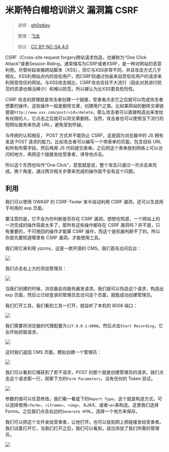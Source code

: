 # 米斯特白帽培训讲义 漏洞篇 CSRF

> 讲师：[gh0stkey](https://www.zhihu.com/people/gh0stkey/answers)

> 整理：[飞龙](https://github.com/)

> 协议：[CC BY-NC-SA 4.0](http://creativecommons.org/licenses/by-nc-sa/4.0/)

CSRF（Cross-site request forgery跨站请求伪造，也被称为“One Click Attack”或者Session Riding，通常缩写为CSRF或者XSRF，是一种对网站的恶意利用。尽管听起来像跨站脚本（XSS），但它与XSS非常不同，并且攻击方式几乎相左。XSS利用站点内的信任用户，而CSRF则通过伪装来自受信任用户的请求来利用受信任的网站。与XSS攻击相比，CSRF攻击往往不大流行（因此对其进行防范的资源也相当稀少）和难以防范，所以被认为比XSS更具危险性。

CSRF 攻击的原理就是攻击者创建一个链接，受害者点击它之后就可以完成攻击者想要的操作，这些操作一般是删除文章，创建用户之类。比如某网站的删除文章链接是`http://www.xxx.com/post/<id>/delete`，那么攻击者可以直接构造出来发给有权限的人，它点击之后就可以将文章删除。当然，攻击者也可以使用当下流行的短网址服务来伪造 URL，避免受到怀疑。

与传统的认知相反， POST 方式并不能防止 CSRF，这是因为浏览器中的 JS 拥有发送 POST 请求的能力。比如攻击者可以编写一个带表单的页面，包含目标 URL 和所有所需字段，然后再用 JS 代码提交表单。之后把这个表单放到网络上可以访问的地方，再把这个链接发给受害者，诱导他点击。

所以这个东西也叫作“One Click”，意思就是说，整个攻击只通过一次点击来完成。换个角度，通过两次相关步骤来完成的操作就不会有这个问题。

## 利用

我们可以使用 OWASP 的 CSRF-Tester 来半自动利用 CSRF 漏洞，还可以生成用于利用的 exp 页面。

要注意的是，它不会为你判断是否存在 CSRF 漏洞，想想也知道，一个网站上的一次完成的操作简直太多了，那所有这些操作都存在 CSRF 漏洞吗？并不是，只有重要的，不可挽回的操作才能算 CSRF 操作，而这个是机器判断不了的。所以你首先要知道哪里有 CSRF 漏洞，才能使用工具。

我们用它来利用 yzcms，这是一款开源的 CMS。我们首先访问后台：

![](http://ww3.sinaimg.cn/large/841aea59jw1fb40lekxl5j213s0nt413.jpg)

我们点击右上方的添加管理员：

![](http://ww2.sinaimg.cn/large/841aea59jw1fb40liam0fj2093091t8p.jpg)

当我们创建的时候，浏览器会向服务器发请求。我们就可以伪造这个请求，构造出 exp 页面，然后让已经登录的管理员去访问这个页面，就能成功创建管理员。

我们打开工具，我们看到工具一打开，就监听了本机的 8008 端口：

![](http://ww4.sinaimg.cn/large/841aea59jw1fb40lp01zej20yk0jnaby.jpg)

我们需要将浏览器的代理配置为`127.0.0.1:8008`。然后点击`Start Recording`，它会开始抓取请求。

![](http://ww3.sinaimg.cn/large/841aea59jw1fb40luqzojj20km0g7t9m.jpg)

这时我们返回 CMS 页面，模拟创建一个管理员：

![](http://ww2.sinaimg.cn/large/841aea59jw1fb40lrx03pj209009b74d.jpg)

我们可以看到它捕获到了若干请求，POST 的那个就是创建管理员的请求。我们点击这个请求那一行，观察下方的`Form Parameters`，没有任何的 Token 验证。

![](http://ww2.sinaimg.cn/large/841aea59jw1fb40m8khmhj20km0ga3zw.jpg)

参数的值可以任意修改。我们看一看底下的`Report Type`，这个就是构造方式，可以选择使用`<form>`、`<iframe>`、`<img>`、AJAX、或者`<a>`来构造。这里我们选择 Forms。之后我们点击右边的`Generate HTML`，选择一个地方来保存。

我们可以把这个文件发给受害者，让他打开。也可以放到网上把链接发给受害者。我们试着打开它，当我们打开之后，我们可以看到，成功添加了我们所需的管理员。

![](http://ww4.sinaimg.cn/large/841aea59jw1fb40mbjgt9j213s0mogn7.jpg)
